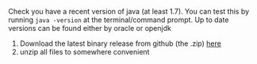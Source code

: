 Check you have a recent version of java (at least 1.7).
You can test this by running ```java -version``` at the terminal/command prompt. Up to date versions can be found either by oracle or openjdk

1. Download the latest binary release from github (the .zip) [here](https://github.com/ContentMine/ami-plugin/releases)
1. unzip all files to somewhere convenient